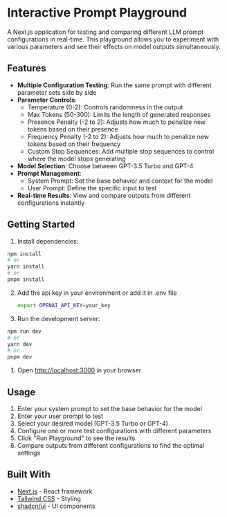 # Interactive Prompt Playground

A Next.js application for testing and comparing different LLM prompt configurations in real-time. This playground allows you to experiment with various parameters and see their effects on model outputs simultaneously.

## Features

- **Multiple Configuration Testing**: Run the same prompt with different parameter sets side by side
- **Parameter Controls**:
  - Temperature (0-2): Controls randomness in the output
  - Max Tokens (50-300): Limits the length of generated responses
  - Presence Penalty (-2 to 2): Adjusts how much to penalize new tokens based on their presence
  - Frequency Penalty (-2 to 2): Adjusts how much to penalize new tokens based on their frequency
  - Custom Stop Sequences: Add multiple stop sequences to control where the model stops generating
- **Model Selection**: Choose between GPT-3.5 Turbo and GPT-4
- **Prompt Management**:
  - System Prompt: Set the base behavior and context for the model
  - User Prompt: Define the specific input to test
- **Real-time Results**: View and compare outputs from different configurations instantly

## Getting Started

1. Install dependencies:
```bash
npm install
# or
yarn install
# or
pnpm install
```
2. Add the api key in your environment or add it in .env file
   ```bash
   export OPENAI_API_KEY=your_key
   ``` 
   

3. Run the development server:
```bash
npm run dev
# or
yarn dev
# or
pnpm dev
```

1. Open [http://localhost:3000](http://localhost:3000) in your browser

## Usage

1. Enter your system prompt to set the base behavior for the model
2. Enter your user prompt to test
3. Select your desired model (GPT-3.5 Turbo or GPT-4)
4. Configure one or more test configurations with different parameters
5. Click "Run Playground" to see the results
6. Compare outputs from different configurations to find the optimal settings

## Built With

- [Next.js](https://nextjs.org/) - React framework
- [Tailwind CSS](https://tailwindcss.com/) - Styling
- [shadcn/ui](https://ui.shadcn.com/) - UI components

